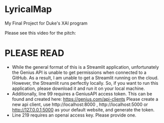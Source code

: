 # LyricalMap
My Final Project for Duke's XAI program

Please see this video for the pitch:


# PLEASE READ
- While the general format of this is a Streamlit application, unfortunately the Genius API is unable to get permissions when connected to a GitHub. As a result, I am unable to get a Streamlit running on the cloud. However, the Streamlit runs perfectly locally. So, if you want to run this application, please download it and run it on your local machine. 
- Additionally, line 99 requires a GeniusAPI access token. This can be found and created here: https://genius.com/api-clients 
Please create a new api client, use http://localhost:8000 , http://localhost:5000 or http://127.0.0.1:5000 as your default website, and generate the token.
- Line 219 requires an openai access key. Please provide one.
